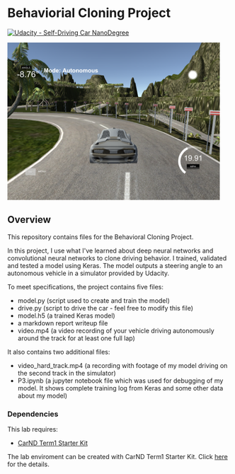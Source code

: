 # Behaviorial Cloning Project

[![Udacity - Self-Driving Car NanoDegree](https://s3.amazonaws.com/udacity-sdc/github/shield-carnd.svg)](http://www.udacity.com/drive)

<img src="submission_res/title_img.png" width="480" alt="Combined Image" />

Overview
---
This repository contains files for the Behavioral Cloning Project.

In this project, I use what I've learned about deep neural networks and convolutional neural networks to clone driving behavior. I trained, validated and tested a model using Keras. The model outputs a steering angle to an autonomous vehicle in a simulator provided by Udacity.

To meet specifications, the project contains five files: 
* model.py (script used to create and train the model)
* drive.py (script to drive the car - feel free to modify this file)
* model.h5 (a trained Keras model)
* a markdown report writeup file 
* video.mp4 (a video recording of your vehicle driving autonomously around the track for at least one full lap)

It also contains two additional files:
* video_hard_track.mp4 (a recording with footage of my model driving on the second track in the simulator)
* P3.ipynb (a jupyter notebook file which was used for debugging of my model. It shows complete training log from Keras and some other data about my model)

### Dependencies
This lab requires:

* [CarND Term1 Starter Kit](https://github.com/udacity/CarND-Term1-Starter-Kit)

The lab enviroment can be created with CarND Term1 Starter Kit. Click [here](https://github.com/udacity/CarND-Term1-Starter-Kit/blob/master/README.md) for the details.
